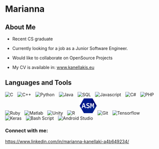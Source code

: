# Marianna



## About Me

 - Recent CS graduate 
    
 - Currently looking for a job as a Junior Software Engineer.

 - Would like to collaborate on OpenSource Projects

 - My CV is available in: www.kanellakis.eu

 

## Languages and Tools
  <img alt="C" src="https://img.icons8.com/color/344/c-programming.png" width="60"/>&emsp;<img alt="C++" src="https://img.icons8.com/color/344/c-plus-plus-logo.png" padding="50px" width="60"/>&emsp;<img alt="Python" src="https://img.icons8.com/color/344/python--v1.png" width="60"/>&emsp;<img alt="Java" src="https://img.icons8.com/color/344/java-coffee-cup-logo--v1.png" width="60"/>&emsp;<img alt="SQL" src="https://img.icons8.com/color/344/mysql-logo.png" width="60"/>&emsp;<img alt="Javascript" src="https://img.icons8.com/color/344/javascript--v1.png" width="60"/>&emsp;<img alt="C#" src="https://img.icons8.com/color/344/c-sharp-logo-2.png" width="60"/>&emsp;<img alt="PHP" src="https://img.icons8.com/officel/344/php-logo.png" width="60"/>&emsp;<img alt="Ruby" src="https://img.icons8.com/fluency/344/ruby-programming-language.png" width="60"/>&emsp;<img alt="Matlab" src="https://img.icons8.com/fluency/344/matlab.png" width="60"/>&emsp;<img alt="Unity" src="https://img.icons8.com/dusk/344/unity.png" width="60"/>&emsp;<img alt="R" src="https://img.icons8.com/fluency/344/r-project.png" width="60"/>&emsp;<img alt="Assembly" src="index.png" width="60"/><img alt="Git" src="https://img.icons8.com/color/2x/git.png" width="60"/>&emsp;<img alt="Tensorflow" src="https://img.icons8.com/color/2x/tensorflow.png" width="60"/>&emsp;<img alt="Keras" src="https://media.licdn.com/dms/image/C560BAQG2-bElRVrSqw/company-logo_200_200/0?e=2159024400&v=beta&t=FecYznzU4CBXukcm30SbhXqy4e5g8GgoYaFT4hfIO5c" width="55"/>&emsp;<img alt="Bash Script" src="https://img.icons8.com/plasticine/2x/bash.png" width="60"/>&emsp;<img alt="Android Studio" src="https://img.icons8.com/color/2x/android-studio--v2.png" width="60"/>
  
  
  
 ### Connect with me: 
 https://www.linkedin.com/in/marianna-kanellaki-a4b649234/
